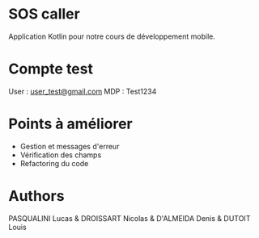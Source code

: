 # SOS caller
Application Kotlin pour notre cours de développement mobile.
# Compte test
User : user_test@gmail.com
MDP : Test1234
# Points à améliorer
- Gestion et messages d'erreur
- Vérification des champs
- Refactoring du code 
# Authors
PASQUALINI Lucas & DROISSART Nicolas & D'ALMEIDA Denis & DUTOIT Louis
